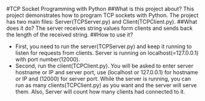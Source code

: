 #TCP Socket Programming with Python
##What is this project about?
This project demonstrates how to program TCP sockets with Python. The project has two main files: Server(TCPServer.py) and Client(TCPClient.py).
##What does it do?
The server receives string values form clients and sends back the length of the received string.
##How to use it?
* First, you need to run the server(TCPServer.py) and keep it running to listen for requests from clients. Server is running on localhost(=127.0.0.1) with port number(12000).
* Second, run the client(TCPClient.py). You will be asked to enter server hostname or IP and server port, use (localhost or 127.0.0.1) for hostname or IP and (12000) for server port. While the server is running, you can run as many clients(TCPClient.py) as you want and the server will serve them. Also, Server will count how many clients had connected to it.